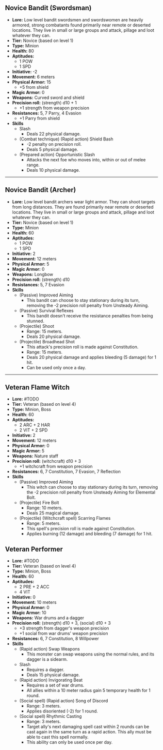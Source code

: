 ## Novice Bandit (Swordsman)
+ **Lore:** Low level bandit swordsmen and swordswomen are heavily armored, strong combatants found primarily near remote or deserted locations. They live in small or large groups and attack, pillage and loot whatever they can. 
+ **Tier:** Novice (based on level 1) 
+ **Type:** Minion
+ **Health:** 80
+ **Aptitudes:** 
	+ 1 POW
	+ 1 SPD
+ **Initiative:** -2
+ **Movement:** 6 meters
+ **Physical Armor:** 15
	+ +5 from shield
+ **Magic Armor:** 0
+ **Weapons:** Curved sword and shield
+ **Precision roll:** (strength) d10 + 1
	+ +1 strength from weapon precision
+ **Resistances:** 5, 7 Parry, 4 Evasion
	+ +1 Parry from shield
+ **Skills**
	+ Slash
		+ Deals 22 physical damage.
	+ (Combat technique) (Rapid action) Shield Bash
		+ -2 penalty on precision roll.
		+ Deals 5 physical damage.
	+ (Prepared action) Opportunistic Slash
		+ Attacks the next foe who moves into, within or out of melee range.
		+ Deals 10 physical damage.

---
## Novice Bandit (Archer)
+ **Lore:** Low level bandit archers wear light armor. They can shoot targets from long distances. They are found primarily near remote or deserted locations. They live in small or large groups and attack, pillage and loot whatever they can. 
+ **Tier:** Novice (based on level 1) 
+ **Type:** Minion
+ **Health:** 60
+ **Aptitudes:** 
	+ 1 POW
	+ 1 SPD
+ **Initiative:** 2
+ **Movement:** 12 meters
+ **Physical Armor:** 5
+ **Magic Armor:** 0
+ **Weapons:** Longbow
+ **Precision roll:** (strength) d10
+ **Resistances:** 5, 7 Evasion
+ **Skills**
	+ (Passive) Improved Aiming
		+ This bandit can choose to stay stationary during its turn, removing the -2 precision roll penalty from Unsteady Aiming.
	+ (Passive) Survival Reflexes
		+ This bandit doesn't receive the resistance penalties from being stunned.
	+ (Projectile) Shoot
		+ Range: 15 meters.
		+ Deals 20 physical damage.
	+ (Projectile) Broadhead Shot
		+ This attack's precision roll is made against Constitution.
		+ Range: 15 meters.
		+ Deals 20 physical damage and applies bleeding (5 damage) for 1 hit.
		+ Can be used only once a day.

---
## Veteran Flame Witch
+ **Lore:** #TODO 
+ **Tier:** Veteran (based on level 4) 
+ **Type:** Minion, Boss
+ **Health:** 60
+ **Aptitudes:** 
	+ 2 ARC + 2 HAR
	+ 2 VIT + 2 SPD
+ **Initiative:** 2
+ **Movement:** 12 meters
+ **Physical Armor:** 0
+ **Magic Armor:** 5
+ **Weapons:** Nature staff
+ **Precision roll:** (witchcraft) d10 + 3
	+ +1 witchcraft from weapon precision
+ **Resistances:** 6, 7 Constitution, 7 Evasion, 7 Reflection
+ **Skills**
	+ (Passive) Improved Aiming
		+ This witch can choose to stay stationary during its turn, removing the -2 precision roll penalty from Unsteady Aiming for Elemental Bolt.
	+ (Projectile) Fire Bolt
		+ Range: 10 meters.
		+ Deals 25 magical damage.
	+ (Projectile) (Witchcraft spell) Scarring Flames
		+ Range: 5 meters.
		+ This spell's precision roll is made against Constitution. 
		+ Applies burning (12 damage) and bleeding (7 damage) for 1 hit.

## Veteran Performer
+ **Lore:** #TODO 
+ **Tier:** Veteran (based on level 4) 
+ **Type:** Minion, Boss
+ **Health:** 60
+ **Aptitudes:** 
	+ 2 PRE + 2 ACC
	+ 4 VIT
+ **Initiative:** 0
+ **Movement:** 10 meters
+ **Physical Armor:** 0
+ **Magic Armor:** 10
+ **Weapons:** War drums and a dagger
+ **Precision roll:** (strength) d10 + 3, (social) d10 + 3
	+ +3 strength from dagger's weapon precision
	+ +1 social from war drums' weapon precision
+ **Resistances:** 6, 7 Constitution, 8 Willpower
+ **Skills**
	+ (Rapid action) Swap Weapons
		+ This monster can swap weapons using the normal rules, and its dagger is a sidearm.
	+ Slash
		+ Requires a dagger.
		+ Deals 15 physical damage.
	+ (Rapid action) Invigorating Beat
		+ Requires a set of war drums.
		+ All allies within a 10 meter radius gain 5 temporary health for 1 round.
	+ (Social spell) (Rapid action) Song of Discord
		+ Range: 3 meters.
		+ Applies disoriented (-2) for 1 round.
	+ (Social spell) Rhythmic Casting
		+ Range: 3 meters.
		+ Target ally's next damaging spell cast within 2 rounds can be cast again in the same turn as a rapid action. This ally must be able to cast this spell normally. 
		+ This ability can only be used once per day.